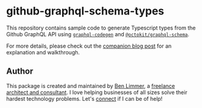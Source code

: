 # github-graphql-schema-types

This repository contains sample code to generate Typescript types from the
Github GraphQL API using
[`graphql-codegen`](https://graphql-code-generator.com/) and
[`@octokit/graphql-schema`](https://github.com/octokit/graphql-schema).

For more details, please check out the
[companion blog post](https://benlimmer.com/2020/05/16/github-graphql-schema-types/)
for an explanation and walkthrough.

## Author

This package is created and maintained by
[Ben Limmer](https://www.linkedin.com/in/blimmer/), a
[freelance architect and consultant](https://benlimmer.com/consulting/). I love
helping businesses of all sizes solve their hardest technology problems. Let's
[connect](https://benlimmer.com/consulting/contact/) if I can be of help!

